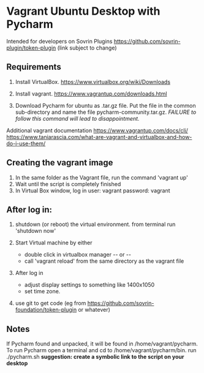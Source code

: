 # Vagrant Ubuntu Desktop with Pycharm
Intended for developers on Sovrin Plugins https://github.com/sovrin-plugin/token-plugin (link subject to change)

## Requirements

1. Install VirtualBox. https://www.virtualbox.org/wiki/Downloads

2. Install vagrant.  https://www.vagrantup.com/downloads.html

3. Download Pycharm for ubuntu as .tar.gz file.  Put the file in
the common sub-directory and name the file pycharm-community.tar.gz.  *FAILURE
to follow this command will lead to disappointment.*

Additional vagrant documentation
https://www.vagrantup.com/docs/cli/
https://www.taniarascia.com/what-are-vagrant-and-virtualbox-and-how-do-i-use-them/


## Creating the vagrant image
1. In the same folder as the Vagrant file, run the command 'vagrant up'
2. Wait until the script is completely finished
3. In Virtual Box window, log in
    user: vagrant
    password: vagrant


## After log in:
1. shutdown (or reboot) the virtual environment.  from terminal run 'shutdown now'
3. Start Virtual machine by either
    * double click in virtualbox manager -- or --
    * call 'vagrant reload' from the same directory as the vagrant file

4. After log in
    * adjust display settings to something like 1400x1050
    * set time zone.  
    
5. use git to get code (eg from https://github.com/sovrin-foundation/token-plugin or whatever)

## Notes
If Pycharm found and unpacked, it will be found in /home/vagrant/pycharm. To run Pycharm open a terminal and
cd to /home/vagrant/pycharm/bin.   run ./pycharm.sh
__suggestion: create a symbolic link to the script on your desktop__
